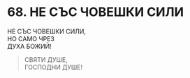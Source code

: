 # 68. НЕ СЪС ЧОВЕШКИ СИЛИ  
  
НЕ СЪС ЧОВЕШКИ СИЛИ,  
НО САМО ЧРЕЗ  
ДУХА БОЖИЙ!  
  
> СВЯТИ ДУШЕ,  
> ГОСПОДНИ ДУШЕ!  
